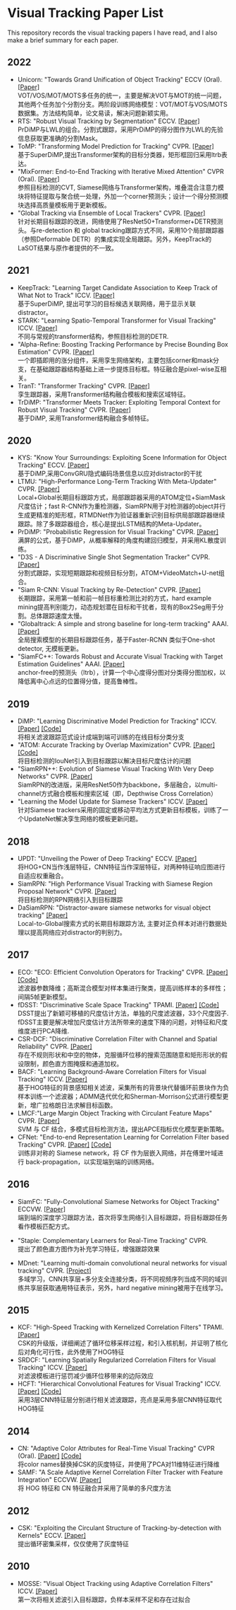 # Visual Tracking Paper List 
This repository records the visual tracking papers I have read, and I also make a brief summary for each paper.  

## 2022
* Unicorn: "Towards Grand Unification of Object Tracking" ECCV (Oral). [[Paper]](https://arxiv.org/abs/2207.07078)  
  VOT/VOS/MOT/MOTS多任务的统一，主要是解决VOT与MOT的统一问题，其他两个任务加个分割分支。两阶段训练网络模型：VOT/MOT与VOS/MOTS数据集。方法结构简单，论文易读，解决问题新颖实用。
* RTS: "Robust Visual Tracking by Segmentation" ECCV. [[Paper]](https://arxiv.org/abs/2203.11191)  
  PrDiMP与LWL的组合。分割式跟踪，采用PrDiMP的得分图作为LWL的先验信息获取更准确的分割Mask。
* ToMP: "Transforming Model Prediction for Tracking" CVPR. [[Paper]](https://openaccess.thecvf.com/content/CVPR2022/html/Mayer_Transforming_Model_Prediction_for_Tracking_CVPR_2022_paper.html)  
  基于SuperDiMP,提出Transformer架构的目标分类器，矩形框回归采用ltrb表达。   
* "MixFormer: End-to-End Tracking with Iterative Mixed Attention" CVPR (Oral). [[Paper]](https://openaccess.thecvf.com/content/CVPR2022/html/Cui_MixFormer_End-to-End_Tracking_With_Iterative_Mixed_Attention_CVPR_2022_paper.html)    
   参照目标检测的CVT, Siamese网络与Transformer架构，堆叠混合注意力模块将特征提取与聚合统一处理，外加一个corner预测头；设计一个得分预测模块选择高质量模板用于更新模板。
* "Global Tracking via Ensemble of Local Trackers" CVPR. [[Paper]](http://arxiv.org/abs/2203.16092)  
   针对长期目标跟踪的改进，网络使用了ResNet50+Transformer+DETR预测头。与re-detection 和 global tracking跟踪方式不同，采用10个局部跟踪器（参照Deformable DETR）的集成实现全局跟踪。另外，KeepTrack的LaSOT结果与原作者提供的不一致。  

## 2021
* KeepTrack: "Learning Target Candidate Association to Keep Track of What Not to Track" ICCV. [[Paper]](http://openaccess.thecvf.com/content/ICCV2021/html/Mayer_Learning_Target_Candidate_Association_To_Keep_Track_of_What_Not_ICCV_2021_paper.html)  
  基于SuperDiMP, 提出可学习的目标候选关联网络，用于显示关联distractor。
* STARK: "Learning Spatio-Temporal Transformer for Visual Tracking" ICCV. [[Paper]](http://openaccess.thecvf.com/content/ICCV2021/html/Yan_Learning_Spatio-Temporal_Transformer_for_Visual_Tracking_ICCV_2021_paper.html)  
  不同与常规的transformer结构，参照目标检测的DETR. 
* "Alpha-Refine: Boosting Tracking Performance by Precise Bounding Box Estimation" CVPR. [[Paper]](http://openaccess.thecvf.com/content/CVPR2021/html/Yan_Alpha-Refine_Boosting_Tracking_Performance_by_Precise_Bounding_Box_Estimation_CVPR_2021_paper.html)  
   一个即插即用的涨分组件，采用孪生网络架构，主要包括corner和mask分支，在基础跟踪器结构基础上进一步提炼目标框。特征融合是pixel-wise互相关。
* TranT: "Transformer Tracking" CVPR. [[Paper]](http://openaccess.thecvf.com/content/CVPR2021/html/Chen_Transformer_Tracking_CVPR_2021_paper.html)  
  孪生跟踪器，采用Transformer结构融合模板和搜索区域特征。
* TrDiMP: "Transformer Meets Tracker: Exploiting Temporal Context for Robust Visual Tracking" CVPR. [[Paper]](http://openaccess.thecvf.com/content/CVPR2021/html/Wang_Transformer_Meets_Tracker_Exploiting_Temporal_Context_for_Robust_Visual_Tracking_CVPR_2021_paper.html)    
  基于DiMP, 采用Transformer结构融合多帧特征。
  
## 2020
* KYS: "Know Your Surroundings: Exploiting Scene Information for Object Tracking" ECCV. [[Paper]](https://link.springer.com/chapter/10.1007/978-3-030-58592-1_13)  
  基于DiMP,采用ConvGRU隐式编码场景信息以应对distractor的干扰
* LTMU: "High-Performance Long-Term Tracking With Meta-Updater" CVPR. [[Paper]](http://openaccess.thecvf.com/content_CVPR_2020/html/Dai_High-Performance_Long-Term_Tracking_With_Meta-Updater_CVPR_2020_paper.html)   
  Local+Global长期目标跟踪方式，局部跟踪器采用的ATOM定位+SiamMask尺度估计；fast R-CNN作为重检测器，SiamRPN用于对检测器的object并行生成更精准的矩形框，RTMDNet作为验证器重新识别目标供局部跟踪器继续跟踪。除了多跟踪器组合，核心是提出LSTM结构的Meta-Updater。
* PrDiMP: "Probabilistic Regression for Visual Tracking" CVPR. [[Paper]](http://openaccess.thecvf.com/content_CVPR_2020/html/Danelljan_Probabilistic_Regression_for_Visual_Tracking_CVPR_2020_paper.html)  
  满屏的公式，基于DiMP，从概率解释的角度构建回归模型，并采用KL散度训练。
* "D3S - A Discriminative Single Shot Segmentation Tracker" CVPR. [[Paper]](http://openaccess.thecvf.com/content_CVPR_2020/html/Lukezic_D3S_-_A_Discriminative_Single_Shot_Segmentation_Tracker_CVPR_2020_paper.html)  
  分割式跟踪，实现短期跟踪和视频目标分割，ATOM+VideoMatch+U-net组合。
* "Siam R-CNN: Visual Tracking by Re-Detection" CVPR. [[Paper]](http://openaccess.thecvf.com/content_CVPR_2020/html/Voigtlaender_Siam_R-CNN_Visual_Tracking_by_Re-Detection_CVPR_2020_paper.html)    
  长期跟踪，采用第一帧和前一帧目标重检测比对的方式，hard example mining提高判别能力，动态规划潜在目标和干扰者，现有的Box2Seg用于分割。总体跟踪速度太慢。
* "Globaltrack: A simple and strong baseline for long-term tracking" AAAI. [[Paper]](https://ojs.aaai.org/index.php/AAAI/article/view/6758)  
   全局搜索模型的长期目标跟踪任务，基于Faster-RCNN 类似于One-shot detector, 无模板更新。
* "SiamFC++: Towards Robust and Accurate Visual Tracking with Target Estimation Guidelines" AAAI. [[Paper]](https://ojs.aaai.org/index.php/AAAI/article/view/6944)  
   anchor-free的预测头（ltrb），计算一个中心度得分图对分类得分图加权，以降低离中心点远的位置得分值，提高鲁棒性。

## 2019
* DiMP: "Learning Discriminative Model Prediction for Tracking" ICCV. [[Paper]](http://openaccess.thecvf.com/content_ICCV_2019/html/Bhat_Learning_Discriminative_Model_Prediction_for_Tracking_ICCV_2019_paper.html) [[Code]](https://github.com/visionml/pytracking)   
  将相关滤波跟踪范式设计成端到端可训练的在线目标分类分支 
* "ATOM: Accurate Tracking by Overlap Maximization" CVPR. [[Paper]](http://openaccess.thecvf.com/content_CVPR_2019/html/Danelljan_ATOM_Accurate_Tracking_by_Overlap_Maximization_CVPR_2019_paper.html) [[Code]](https://github.com/visionml/pytracking)  
  将目标检测的IouNet引入到目标跟踪以解决目标尺度估计的问题
* "SiamRPN++: Evolution of Siamese Visual Tracking With Very Deep Networks" CVPR. [[Paper]](http://openaccess.thecvf.com/content_CVPR_2019/html/Li_SiamRPN_Evolution_of_Siamese_Visual_Tracking_With_Very_Deep_Networks_CVPR_2019_paper.html)    
  SiamRPN的改进版，采用ResNet50作为backbone，多层融合，以multi-channel方式融合模板和搜索区域（即，Depthwise Cross Correlation）
* "Learning the Model Update for Siamese Trackers" ICCV. [[Paper]](http://openaccess.thecvf.com/content_ICCV_2019/html/Zhang_Learning_the_Model_Update_for_Siamese_Trackers_ICCV_2019_paper.html)  
  针对Siamese trackers采用的固定或移动平均法方式更新目标模板，训练了一个UpdateNet解决孪生网络的模板更新问题。
    
## 2018
* UPDT: "Unveiling the Power of Deep Tracking" ECCV. [[Paper]](http://openaccess.thecvf.com/content_ECCV_2018/html/Goutam_Bhat_Unveiling_the_Power_ECCV_2018_paper.html)  
  将HOG+CN当作浅层特征，CNN特征当作深层特征，对两种特征响应图进行自适应权重融合。
* SiamRPN: "High Performance Visual Tracking with Siamese Region Proposal Network" CVPR. [[Paper]](http://openaccess.thecvf.com/content_cvpr_2018/html/Li_High_Performance_Visual_CVPR_2018_paper.html)  
  将目标检测的RPN网络引入到目标跟踪
* DaSiamRPN: "Distractor-aware siamese networks for visual object tracking" [[Paper]](http://openaccess.thecvf.com/content_ECCV_2018/html/Zheng_Zhu_Distractor-aware_Siamese_Networks_ECCV_2018_paper.html)  
  Local-to-Global搜索方式的长期目标跟踪方法, 主要对正负样本对进行数据处理以提高网络应对distractor的判别力。

## 2017
* ECO: "ECO: Efficient Convolution Operators for Tracking" CVPR. [[Paper]](https://arxiv.org/abs/1611.09224) [[Code]](https://github.com/martin-danelljan/ECO)   
  滤波器参数降维；高斯混合模型对样本集进行聚类，提高训练样本的多样性；间隔5帧更新模型。 
* fDSST: "Discriminative Scale Space Tracking" TPAMI. [[Paper]](https://ieeexplore.ieee.org/abstract/document/7569092) [[Code]](http://www.cvl.isy.liu.se/research/objrec/visualtracking/scalvistrack/fDSST_code.zip)   
  DSST提出了新颖可移植的尺度估计方法，单独的尺度滤波器，33个尺度因子. fDSST主要是解决增加尺度估计方法所带来的速度下降的问题，对特征和尺度维度进行PCA降维. 
* CSR-DCF: "Discriminative Correlation Filter with Channel and Spatial Reliability" CVPR. [[Paper]](http://openaccess.thecvf.com/content_cvpr_2017/html/Lukezic_Discriminative_Correlation_Filter_CVPR_2017_paper.html)   
  存在不规则形状和中空的物体，克服循环位移的搜索范围随意和矩形形状的假设限制，颜色直方图掩膜和通道加权。 
* BACF: "Learning Background-Aware Correlation Filters for Visual Tracking" ICCV. [[Paper]](http://openaccess.thecvf.com/content_iccv_2017/html/Galoogahi_Learning_Background-Aware_Correlation_ICCV_2017_paper.html)  
  基于HOG特征的背景感知相关滤波，采集所有的背景块代替循环前景块作为负样本训练一个滤波器；ADMM迭代优化和Sherman-Morrison公式进行模型更新，增广拉格朗日法求解目标函数。
* LMCF:"Large Margin Object Tracking with Circulant Feature Maps" CVPR. [[Paper]](http://openaccess.thecvf.com/content_cvpr_2017/html/Wang_Large_Margin_Object_CVPR_2017_paper.html)  
   SVM 与 CF 结合，多模式目标检测方法，提出APCE指标优化模型更新策略。 
* CFNet: "End-to-end Representation Learning for Correlation Filter based Tracking" CVPR. [[Paper]](http://openaccess.thecvf.com/content_cvpr_2017/html/Valmadre_End-To-End_Representation_Learning_CVPR_2017_paper.html) [[Code]](https://github.com/bertinetto/cfnet)   
  训练非对称的 Siamese network，将 CF 作为层嵌入网络，并在傅里叶域进行 back-propagation，以实现端到端的训练网络。

## 2016
* SiamFC: "Fully-Convolutional Siamese Networks for Object Tracking" ECCVW. [[Paper]](https://link.springer.com/chapter/10.1007/978-3-319-48881-3_56)  
  端到端的深度学习跟踪方法，首次将孪生网络引入目标跟踪，将目标跟踪任务看作模板匹配方式。 
  
* "Staple: Complementary Learners for Real-Time Tracking" CVPR.  
  提出了颜色直方图作为补充学习特征，增强跟踪效果
* MDnet: "Learning multi-domain convolutional neural networks for visual tracking" CVPR. [[Project]](http://cvlab.postech.ac.kr/research/mdnet/)   
  多域学习，CNN共享层+多分支全连接分类，将不同视频序列当成不同的域训练共享层获取通用特征表示，另外，hard negative mining被用于在线学习。
   
## 2015
* KCF: "High-Speed Tracking with Kernelized Correlation Filters" TPAMI. [[Paper]](https://ieeexplore.ieee.org/abstract/document/6870486/)   
  CSK的升级版，详细阐述了循环位移采样过程，和引入核机制，并证明了核化后对角化可行性，此外使用了HOG特征  
* SRDCF: "Learning Spatially Regularized Correlation Filters for Visual Tracking" ICCV. [[Paper]](https://www.cv-foundation.org/openaccess/content_iccv_2015/html/Danelljan_Learning_Spatially_Regularized_ICCV_2015_paper.html)  
  对滤波模板进行惩罚减少循环位移带来的边际效应
* HCFT: "Hierarchical Convolutional Features for Visual Tracking" ICCV. [[Paper]](https://www.cv-foundation.org/openaccess/content_iccv_2015/html/Ma_Hierarchical_Convolutional_Features_ICCV_2015_paper.html) [[Code]](https://github.com/jbhuang0604/CF2)  
  采用3层CNN特征层分别进行相关滤波跟踪，亮点是采用多层CNN特征取代HOG特征

## 2014 
* CN: "Adaptive Color Attributes for Real-Time Visual Tracking" CVPR (Oral). [[Paper]](http://openaccess.thecvf.com/content_cvpr_2014/html/Danelljan_Adaptive_Color_Attributes_2014_CVPR_paper.html) [[Code]](http://www.cvl.isy.liu.se/research/objrec/visualtracking/colvistrack/ColorTracking_code.zip)   
  将color names替换掉CSK的灰度特征，并使用了PCA对11维特征进行降维
* SAMF: "A Scale Adaptive Kernel Correlation Filter Tracker with Feature Integration" ECCVW. [[Paper]](https://link.springer.com/chapter/10.1007/978-3-319-16181-5_18)  
  将 HOG 特征和 CN 特征融合并采用了简单的多尺度方法
   
## 2012
* CSK: "Exploiting the Circulant Structure of Tracking-by-detection with Kernels" ECCV. [[Paper]](https://link.springer.com/chapter/10.1007/978-3-642-33765-9_50)  
  提出循环密集采样，仅仅使用了灰度特征 
   
## 2010
* MOSSE: "Visual Object Tracking using Adaptive Correlation Filters" ICCV. [[Paper]](https://ieeexplore.ieee.org/abstract/document/5539960/)  
  第一次将相关滤波引入目标跟踪，负样本采样不足和存在过拟合 
